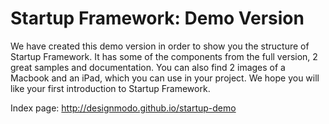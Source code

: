 Startup Framework: Demo Version
============

We have created this demo version in order to show you the structure of Startup Framework. It has some of the components from the full version, 2 great samples and documentation. You can also find 2 images of a Macbook and an iPad, which you can use in your project. We hope you will like your first introduction to Startup Framework.

Index page: http://designmodo.github.io/startup-demo
